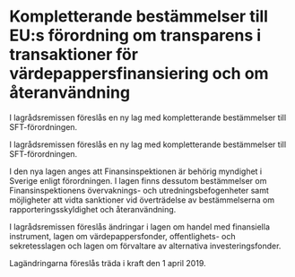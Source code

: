 # Kompletterande bestämmelser till EU:s förordning om transparens i transaktioner för värdepappersfinansiering och om återanvändning

I lagrådsremissen föreslås en ny lag med kompletterande bestämmelser till SFT-förordningen.

I lagrådsremissen föreslås en ny lag med kompletterande bestämmelser till SFT-förordningen.

I den nya lagen anges att Finansinspektionen är behörig myndighet i Sverige enligt förordningen. I lagen finns dessutom bestämmelser om Finansinspektionens övervaknings- och utredningsbefogenheter samt möjligheter att vidta sanktioner vid överträdelse av bestämmelserna om rapporteringsskyldighet och återanvändning.

I lagrådsremissen föreslås ändringar i lagen om handel med finansiella instrument, lagen om värdepappersfonder, offentlighets-
och sekretesslagen och lagen om förvaltare av alternativa investeringsfonder.

Lagändringarna föreslås träda i kraft den 1 april 2019.
